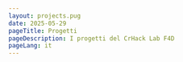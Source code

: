 ```yaml
---
layout: projects.pug
date: 2025-05-29
pageTitle: Progetti
pageDescription: I progetti del CrHack Lab F4D
pageLang: it
---
```


<!-- Content comes from Pug file and collections -->